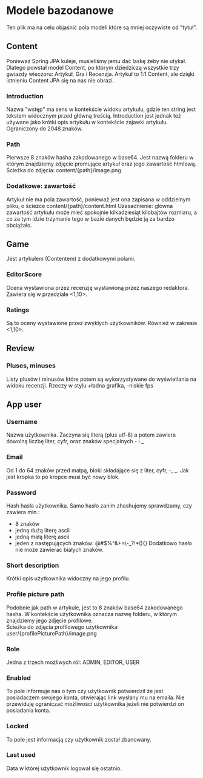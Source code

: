 # Modele bazodanowe
Ten plik ma na celu objaśnić pola modeli które są mniej oczywiste od "tytuł".

## Content
Ponieważ Spring JPA kuleje, musieliśmy jemu dać laskę żeby nie utykał. Dlatego powstał model Content, po którym dziedziczą wszystkie trzy gwiazdy wieczoru: Artykuł, Gra i Recenzja. Artykuł to 1:1 Content, ale dzięki istnieniu Content JPA się na nas nie obrazi.
### Introduction
Nazwa "wstęp" ma sens w kontekście widoku artykułu, gdzie ten string jest tekstem widocznym przed główną treścią. Introduction jest jednak też używane jako krótki opis artykułu w kontekście zajawki artykułu. Ograniczony do 2048 znaków.
### Path
Pierwsze 8 znaków hasha zakodowanego w base64. Jest nazwą folderu w którym znajdziemy zdjęcie promujące artykuł oraz jego zawartość htmlową.
Ścieżka do zdjęcia: content/{path}/image.png
### Dodatkowe: zawartość
Artykuł nie ma pola zawartość, ponieważ jest ona zapisana w oddzielnym pliku, o ścieżce content/{path}/content.html
Uzasadnienie: główna zawartość artykułu może mieć spokojnie kilkadziesiąt kilobajtów rozmiaru, a co za tym idzie trzymanie tego w bazie danych będzie ją za bardzo obciążało.

## Game
Jest artykułem (Contentem) z dodatkowymi polami.
### EditorScore
Ocena wystawiona przez recenzję wystawioną przez naszego redaktora. Zawiera się w przedziale <1,10>.
### Ratings
Są to oceny wystawione przez zwykłych użytkowników. Również w zakresie <1,10>.

## Review
### Pluses, minuses
Listy plusów i minusów które potem są wykorzystywane do wyświetlania na widoku recenzji. Rzeczy w stylu +ładna grafika, -niskie fps

## App user
### Username
Nazwa użytkownika. Zaczyna się literą (plus utf-8) a potem zawiera dowolną liczbę liter, cyfr, oraz znaków specjalnych - i _
### Email
Od 1 do 64 znaków przed małpą, bloki składające się z liter, cyfr, -, _. Jak jest kropka to po kropce musi być nowy blok.
### Password
Hash hasła użytkownika. Samo hasło zanim zhashujemy sprawdzamy, czy zawiera min.:
- 8 znaków
- jedną dużą literę ascii
- jedną małą literę ascii
- jeden z następujących znaków: @#$%^&+=\\-_?!*(){}
Dodatkowo hasło nie może zawierać białych znaków.
### Short description
Krótki opis użytkownika widoczny na jego profilu.
### Profile picture path
Podobnie jak path w artykule, jest to 8 znaków base64 zakodowanego hasha. W kontekście użytkownika oznacza nazwę folderu, w którym znajdziemy jego zdjęcie profilowe.  
Ścieżka do zdjęcia profilowego użytkownika: user/{profilePicturePath}/image.png
### Role
Jedna z trzech możliwych ról: ADMIN, EDITOR, USER
### Enabled
To pole informuje nas o tym czy użytkownik potwierdził że jest posiadaczem swojego konta, otwierając link wysłany mu na emaila. Nie przewiduję ograniczać możliwości użytkownika jeżeli nie potwierdzi on posiadania konta.
### Locked
To pole jest informacją czy użytkownik został zbanowany.
### Last used
Data w której użytkownik logował się ostatnio.